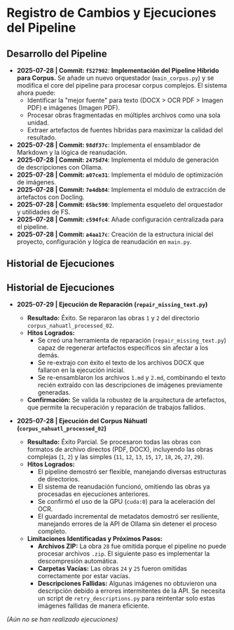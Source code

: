 # Registro de Cambios y Ejecuciones del Pipeline

## Desarrollo del Pipeline

*   **2025-07-28 | Commit: `f527902`**: **Implementación del Pipeline Híbrido para Corpus.** Se añade un nuevo orquestador (`main_corpus.py`) y se modifica el core del pipeline para procesar corpus complejos. El sistema ahora puede:
    *   Identificar la "mejor fuente" para texto (DOCX > OCR PDF > Imagen PDF) e imágenes (Imagen PDF).
    *   Procesar obras fragmentadas en múltiples archivos como una sola unidad.
    *   Extraer artefactos de fuentes híbridas para maximizar la calidad del resultado.
*   **2025-07-28 | Commit: `98df37c`**: Implementa el ensamblador de Markdown y la lógica de reanudación.
*   **2025-07-28 | Commit: `2475d74`**: Implementa el módulo de generación de descripciones con Ollama.
*   **2025-07-28 | Commit: `a07ce31`**: Implementa el módulo de optimización de imágenes.
*   **2025-07-28 | Commit: `7e4db84`**: Implementa el módulo de extracción de artefactos con Docling.
*   **2025-07-28 | Commit: `65bc590`**: Implementa esqueleto del orquestador y utilidades de FS.
*   **2025-07-28 | Commit: `c594fc4`**: Añade configuración centralizada para el pipeline.
*   **2025-07-28 | Commit: `a4aa17c`**: Creación de la estructura inicial del proyecto, configuración y lógica de reanudación en `main.py`.

## Historial de Ejecuciones

## Historial de Ejecuciones

*   **2025-07-29 | Ejecución de Reparación (`repair_missing_text.py`)**
    *   **Resultado:** Éxito. Se repararon las obras `1` y `2` del directorio `corpus_nahuatl_processed_02`.
    *   **Hitos Logrados:**
        *   Se creó una herramienta de reparación (`repair_missing_text.py`) capaz de regenerar artefactos específicos sin afectar a los demás.
        *   Se re-extrajo con éxito el texto de los archivos DOCX que fallaron en la ejecución inicial.
        *   Se re-ensamblaron los archivos `1.md` y `2.md`, combinando el texto recién extraído con las descripciones de imágenes previamente generadas.
    *   **Confirmación:** Se valida la robustez de la arquitectura de artefactos, que permite la recuperación y reparación de trabajos fallidos.

*   **2025-07-28 | Ejecución del Corpus Náhuatl (`corpus_nahuatl_processed_02`)**
    *   **Resultado:** Éxito Parcial. Se procesaron todas las obras con formatos de archivo directos (PDF, DOCX), incluyendo las obras complejas (`1`, `2`) y las simples (`11`, `12`, `13`, `15`, `17`, `18`, `26`, `27`, `29`).
    *   **Hitos Logrados:**
        *   El pipeline demostró ser flexible, manejando diversas estructuras de directorios.
        *   El sistema de reanudación funcionó, omitiendo las obras ya procesadas en ejecuciones anteriores.
        *   Se confirmó el uso de la GPU (`cuda:0`) para la aceleración del OCR.
        *   El guardado incremental de metadatos demostró ser resiliente, manejando errores de la API de Ollama sin detener el proceso completo.
    *   **Limitaciones Identificadas y Próximos Pasos:**
        *   **Archivos ZIP:** La obra `28` fue omitida porque el pipeline no puede procesar archivos `.zip`. El siguiente paso es implementar la descompresión automática.
        *   **Carpetas Vacías:** Las obras `24` y `25` fueron omitidas correctamente por estar vacías.
        *   **Descripciones Fallidas:** Algunas imágenes no obtuvieron una descripción debido a errores intermitentes de la API. Se necesita un script de `retry_descriptions.py` para reintentar solo estas imágenes fallidas de manera eficiente.

*(Aún no se han realizado ejecuciones)*
